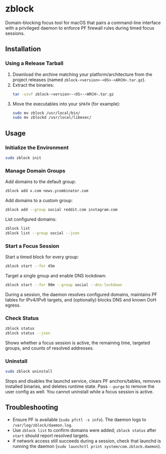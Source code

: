 # zblock

Domain-blocking focus tool for macOS that pairs a command-line interface with a privileged daemon to enforce PF firewall rules during timed focus sessions.

## Installation

### Using a Release Tarball

1. Download the archive matching your platform/architecture from the project releases (named `zblock-<version>-<OS>-<ARCH>.tar.gz`).
2. Extract the binaries:
   ```sh
   tar -xzvf zblock-<version>-<OS>-<ARCH>.tar.gz
   ```
3. Move the executables into your `$PATH` (for example):
   ```sh
   sudo mv zblock /usr/local/bin/
   sudo mv zblockd /usr/local/libexec/
   ```

## Usage

### Initialize the Environment

```sh
sudo zblock init
```

### Manage Domain Groups

Add domains to the default group:

```sh
zblock add x.com news.ycombinator.com
```

Add domains to a custom group:

```sh
zblock add --group social reddit.com instagram.com
```

List configured domains:

```sh
zblock list
zblock list --group social --json
```

### Start a Focus Session

Start a timed block for every group:

```sh
zblock start --for 45m
```

Target a single group and enable DNS lockdown:

```sh
zblock start --for 90m --group social --dns-lockdown
```

During a session, the daemon resolves configured domains, maintains PF tables for IPv4/IPv6 targets, and (optionally) blocks DNS and known DoH egress.

### Check Status

```sh
zblock status
zblock status --json
```

Shows whether a focus session is active, the remaining time, targeted groups, and counts of resolved addresses.

### Uninstall

```sh
sudo zblock uninstall
```

Stops and disables the launchd service, clears PF anchors/tables, removes installed binaries, and deletes runtime state. Pass `--purge` to remove the user config as well. You cannot uninstall while a focus session is active.

## Troubleshooting

- Ensure PF is available (`sudo pfctl -s info`). The daemon logs to `/var/log/zblock/daemon.log`.
- Use `zblock list` to confirm domains were added; `zblock status` after `start` should report resolved targets.
- If network access still succeeds during a session, check that launchd is running the daemon (`sudo launchctl print system/com.zblock.daemon`).
